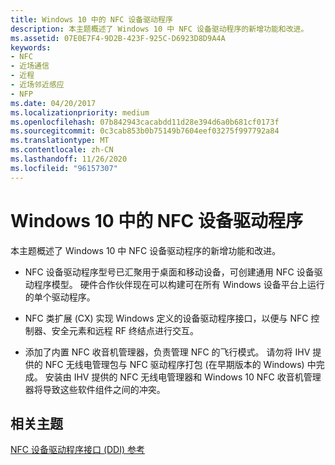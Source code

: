 ```yaml
---
title: Windows 10 中的 NFC 设备驱动程序
description: 本主题概述了 Windows 10 中 NFC 设备驱动程序的新增功能和改进。
ms.assetid: 07E0E7F4-9D2B-423F-925C-D6923D8D9A4A
keywords:
- NFC
- 近场通信
- 近程
- 近场邻近感应
- NFP
ms.date: 04/20/2017
ms.localizationpriority: medium
ms.openlocfilehash: 07b842943cacabdd11d28e394d6a0b681cf0173f
ms.sourcegitcommit: 0c3cab853b0b75149b7604eef03275f997792a84
ms.translationtype: MT
ms.contentlocale: zh-CN
ms.lasthandoff: 11/26/2020
ms.locfileid: "96157307"
---
```

# <a name="nfc-device-drivers-in-windows-10"></a>Windows 10 中的 NFC 设备驱动程序

本主题概述了 Windows 10 中 NFC 设备驱动程序的新增功能和改进。

* NFC 设备驱动程序型号已汇聚用于桌面和移动设备，可创建通用 NFC 设备驱动程序模型。 硬件合作伙伴现在可以构建可在所有 Windows 设备平台上运行的单个驱动程序。

* NFC 类扩展 (CX) 实现 Windows 定义的设备驱动程序接口，以便与 NFC 控制器、安全元素和远程 RF 终结点进行交互。

* 添加了内置 NFC 收音机管理器，负责管理 NFC 的飞行模式。 请勿将 IHV 提供的 NFC 无线电管理包与 NFC 驱动程序打包 (在早期版本的 Windows) 中完成。 安装由 IHV 提供的 NFC 无线电管理器和 Windows 10 NFC 收音机管理器将导致这些软件组件之间的冲突。

## <a name="related-topics"></a>相关主题

 [NFC 设备驱动程序接口 (DDI) 参考](/windows-hardware/drivers/ddi/index)  
